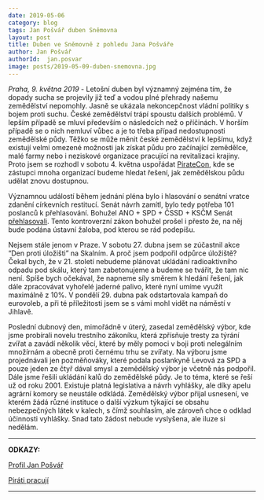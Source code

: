 ```yaml
---
date: 2019-05-06
category: blog
tags: Jan Pošvář duben Sněmovna
layout: post
title: Duben ve Sněmovně z pohledu Jana Pošváře
author: Jan Pošvář
authorId:  jan.posvar
image: posts/2019-05-09-duben-snemovna.jpg
---
```


*Praha, 9. května 2019* - Letošní duben byl významný zejména tím, že dopady sucha se projevily již teď a vodou plné přehrady našemu zemědělství nepomohly. Jasně se ukázala nekoncepčnost vládní politiky s bojem proti suchu. České zemědělství trápí spoustu dalších problémů. V lepším případě se mluví především o následcích než o příčinách. V horším případě se o nich nemluví vůbec a je to třeba případ nedostupnosti zemědělské půdy. Těžko se může měnit české zemědělství k lepšímu, když existují velmi omezené možnosti jak získat půdu pro začínající zemědělce, malé farmy nebo i neziskové organizace pracující na revitalizaci krajiny. Proto jsem se rozhodl v sobotu 4. května uspořádat [PirateCon]( https://www.piratskelisty.cz/clanek-2361-nedostupna-puda-je-skrytou-tikajici-bombou-naseho-zemedelstvi), kde se zástupci mnoha organizací budeme hledat řešení, jak zemědělskou půdu udělat znovu dostupnou.

Významnou událostí během jednání pléna bylo i hlasování o  senátní vratce zdanění církevních restitucí. Senát návrh zamítl, bylo tedy potřeba 101 poslanců k přehlasování. Bohužel ANO + SPD + ČSSD + KSČM Senát [přehlasovali]( https://www.psp.cz/sqw/hlasy.sqw?G=69585). Tento kontroverzní zákon bohužel prošel i přesto že, na něj bude podána ústavní žaloba, pod kterou se rád podepíšu. 

Nejsem stále jenom v Praze. V sobotu 27. dubna jsem se zúčastnil akce “Den proti úložišti” na Skalním. A proč jsem podpořil odpůrce úložiště? Čekal bych, že v 21. století nebudeme plánovat ukládání radioaktivního odpadu pod skálu, který tam zabetonujeme a budeme se tvářit, že tam nic není. Spíše bych očekával, že napneme síly směrem k hledání řešení, jak dále zpracovávat vyhořelé jaderné palivo, které nyní umíme využít maximálně z 10%. V pondělí 29. dubna pak odstartovala kampaň do eurovoleb, a při té příležitosti jsem se s vámi mohl vidět na náměstí v Jihlavě. 

Poslední dubnový den, mimořádně v úterý, zasedal zemědělský výbor, kde jsme probírali novelu trestního zákoníku, která zpřísňuje tresty za týrání zvířat a zavádí několik věcí, které by měly pomoci v boji proti nelegálním množírnám a obecně proti černému trhu se zvířaty. Na výboru jsme projednávali jen pozměňováky, které podala poslankyně Levová za SPD a pouze jeden ze čtyř dával smysl a zemědělský výbor je včetně nás podpořil. Dále jsme řešili ukládání kalů do zemědělské půdy. Je to téma, které se řeší už od roku 2001. Existuje platná legislativa a návrh vyhlášky, ale díky apelu agrární komory se neustále odkládá. Zemědělský výbor přijal usnesení, ve kterém žádá různé instituce o další výzkum týkající se obsahu nebezpečných látek v kalech, s čímž souhlasím, ale zároveň chce o odklad účinnosti vyhlášky. Snad tato žádost nebude vyslyšena, ale iluze si nedělám.

---

**ODKAZY:**

[Profil Jan Pošvář](https://www.pirati.cz/lide/jan-posvar/)

[Piráti pracují](https://piratipracuji.cz/)

---

